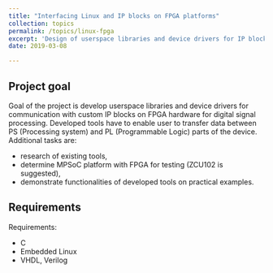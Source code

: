 ```yaml
---
title: "Interfacing Linux and IP blocks on FPGA platforms"
collection: topics
permalink: /topics/linux-fpga
excerpt: 'Design of userspace libraries and device drivers for IP block interface.'
date: 2019-03-08

---
```


## Project goal

Goal of the project is develop userspace libraries and device drivers 
for communication with custom IP blocks on FPGA hardware for digital 
signal processing. Developed tools have to enable user to transfer data 
between PS (Processing system) and PL (Programmable Logic) parts of the 
device. Additional tasks are:

* research of existing tools,
* determine MPSoC platform with FPGA for testing (ZCU102 is suggested),
* demonstrate functionalities of developed tools on practical examples.

## Requirements

Requirements:

* C 
* Embedded Linux
* VHDL, Verilog
